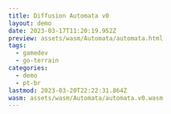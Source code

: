 ```yaml
---
title: Diffusion Automata v0
layout: demo
date: 2023-03-17T11:20:19.952Z
preview: assets/wasm/Automata/automata.html
tags:
  - gamedev
  - go-terrain
categories:
  - demo
  - pt-br
lastmod: 2023-03-20T22:22:31.864Z
wasm: assets/wasm/Automata/automata.v0.wasm
---
```


